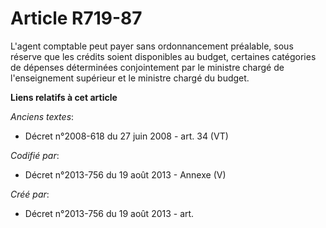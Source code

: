 # Article R719-87

L'agent comptable peut payer sans ordonnancement préalable, sous réserve que les crédits soient disponibles au budget,
certaines catégories de dépenses déterminées conjointement par le ministre chargé de l'enseignement supérieur et le ministre
chargé du budget.

**Liens relatifs à cet article**

_Anciens textes_:

  - Décret n°2008-618 du 27 juin 2008 - art. 34 (VT)

_Codifié par_:

  - Décret n°2013-756 du 19 août 2013 -  Annexe (V)

_Créé par_:

  - Décret n°2013-756 du 19 août 2013 - art.
